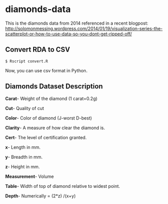 diamonds-data
=============

This is the diamonds data from 2014 referenced in a recent blogpost:
http://solomonmessing.wordpress.com/2014/01/19/visualization-series-the-scatterplot-or-how-to-use-data-so-you-dont-get-ripped-off/

## Convert RDA to CSV
```
$ Rscript convert.R
```
Now, you can use csv format in Python.

## Diamonds Dataset Description

**Carat**- Weight of the diamond (1 carat=0.2g)

**Cut**- Quality of cut

**Color**- Color of diamond (J-worst D-best)

**Clarity**- A measure of how clear the diamond is.

**Cert**- The level of certification granted.

**x**- Length in mm.

**y**- Breadth in mm.

**z**- Height in mm.

**Measurement**- Volume

**Table**- Width of top of diamond relative to widest point.

**Depth**- Numerically = (2*z) /(x+y)
